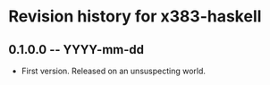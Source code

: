 # Revision history for x383-haskell

## 0.1.0.0 -- YYYY-mm-dd

* First version. Released on an unsuspecting world.
